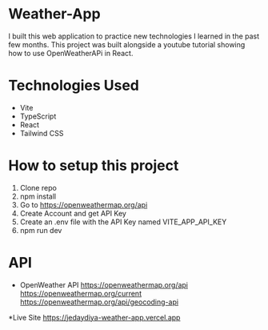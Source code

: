 # Weather-App
I built this web application to practice new technologies I learned in the past few months.
This project was built alongside a youtube tutorial showing how to use OpenWeatherAPi in React.

# Technologies Used
* Vite 
* TypeScript
* React
* Tailwind CSS

# How to setup this project
1. Clone repo
2. npm install
3. Go to https://openweathermap.org/api
4. Create Account and get API Key
5. Create an .env file with the API Key named VITE_APP_API_KEY
6. npm run dev

# API 
* OpenWeather API
https://openweathermap.org/api
https://openweathermap.org/current
https://openweathermap.org/api/geocoding-api

*Live Site 
https://jedaydiya-weather-app.vercel.app
